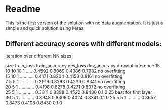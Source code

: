 # Readme
This is the first version of the solution with no data augmentation. It is just a simple and quick solution using keras

## Different accuracy scores with different models: ##

 iteration over different NN sizes:

 size                train_loss    train_accuracy    dev_loss   dev_accuracy  dropout           inference
 15 10 10 10 1 ..... 0.4592        0.8069            0.4386     0.7982        no overfitting    
 15 10 1 ........... 0.4171        0.8204            0.4153     0.8161        no overfitting     
 7 5 5 1 ........... 0.3919        0.8293            0.4239     0.8341        no overfitting     
 20 5 1 ............ 0.4198        0.8278            0.4271     0.8072        no overfitting     
 25 5 1 ............ 0.3811        0.8398            0.4522     0.8430        0.1 0             25 best for first layer    
 30 5 1 ............ 0.3948        0.8308            0.4024     0.8341        0.1 0
 25 5 5 1 .......... 0.3657        0.8473            0.4108     0.8430        0.1 0  
